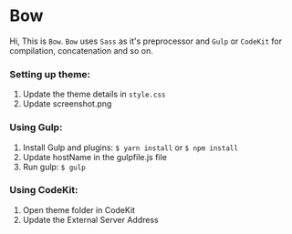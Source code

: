 # Bow

Hi, This is `Bow`. `Bow` uses `Sass` as it's preprocessor and `Gulp` or `CodeKit` for compilation, concatenation and so on.

### Setting up theme:
1. Update the theme details in `style.css`
2. Update screenshot.png

### Using Gulp:
1. Install Gulp and plugins: `$ yarn install` or `$ npm install`
2. Update hostName in the gulpfile.js file
3. Run gulp: `$ gulp`

### Using CodeKit:
1. Open theme folder in CodeKit
2. Update the External Server Address
